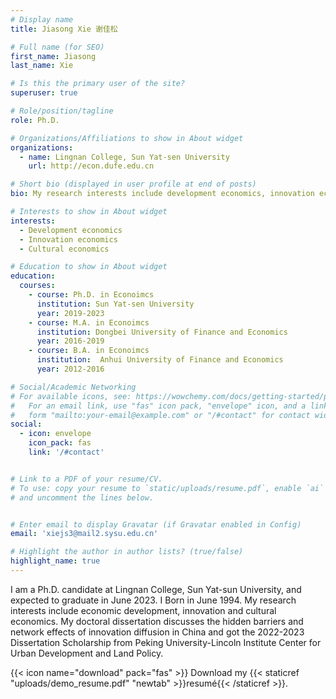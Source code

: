 ```yaml
---
# Display name
title: Jiasong Xie 谢佳松

# Full name (for SEO)
first_name: Jiasong
last_name: Xie

# Is this the primary user of the site?
superuser: true

# Role/position/tagline
role: Ph.D. 

# Organizations/Affiliations to show in About widget
organizations:
  - name: Lingnan College, Sun Yat-sen University
    url: http://econ.dufe.edu.cn  

# Short bio (displayed in user profile at end of posts)
bio: My research interests include development economics, innovation economics and cultural economics.

# Interests to show in About widget
interests:
  - Development economics
  - Innovation economics
  - Cultural economics

# Education to show in About widget
education:
  courses:
    - course: Ph.D. in Econoimcs
      institution: Sun Yat-sen University
      year: 2019-2023
    - course: M.A. in Econoimcs
      institution: Dongbei University of Finance and Economics
      year: 2016-2019
    - course: B.A. in Econoimcs
      institution:  Anhui University of Finance and Economics
      year: 2012-2016

# Social/Academic Networking
# For available icons, see: https://wowchemy.com/docs/getting-started/page-builder/#icons
#   For an email link, use "fas" icon pack, "envelope" icon, and a link in the
#   form "mailto:your-email@example.com" or "/#contact" for contact widget.
social:
  - icon: envelope
    icon_pack: fas
    link: '/#contact'


# Link to a PDF of your resume/CV.
# To use: copy your resume to `static/uploads/resume.pdf`, enable `ai` icons in `params.yaml`,
# and uncomment the lines below.


# Enter email to display Gravatar (if Gravatar enabled in Config)
email: 'xiejs3@mail2.sysu.edu.cn'

# Highlight the author in author lists? (true/false)
highlight_name: true
---
```


I am a Ph.D. candidate at Lingnan College, Sun Yat-sun University, and expected to graduate in June 2023. I Born in June 1994. My research interests include economic development, innovation and cultural economics. My doctoral dissertation discusses the hidden barriers and network effects of innovation diffusion in China and got the 2022-2023 Dissertation Scholarship from Peking University-Lincoln Institute Center for Urban Development and Land Policy.

{{< icon name="download" pack="fas" >}} Download my {{< staticref "uploads/demo_resume.pdf" "newtab" >}}resumé{{< /staticref >}}.
